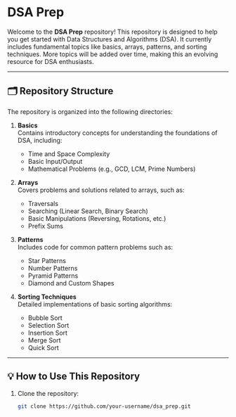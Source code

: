 # DSA Prep

Welcome to the **DSA Prep** repository! This repository is designed to help you get started with Data Structures and Algorithms (DSA). It currently includes fundamental topics like basics, arrays, patterns, and sorting techniques. More topics will be added over time, making this an evolving resource for DSA enthusiasts.

---

## 🗂️ Repository Structure

The repository is organized into the following directories:

1. **Basics**  
   Contains introductory concepts for understanding the foundations of DSA, including:
   - Time and Space Complexity
   - Basic Input/Output
   - Mathematical Problems (e.g., GCD, LCM, Prime Numbers)

2. **Arrays**  
   Covers problems and solutions related to arrays, such as:
   - Traversals
   - Searching (Linear Search, Binary Search)
   - Basic Manipulations (Reversing, Rotations, etc.)
   - Prefix Sums

3. **Patterns**  
   Includes code for common pattern problems such as:
   - Star Patterns
   - Number Patterns
   - Pyramid Patterns
   - Diamond and Custom Shapes

4. **Sorting Techniques**  
   Detailed implementations of basic sorting algorithms:
   - Bubble Sort
   - Selection Sort
   - Insertion Sort
   - Merge Sort
   - Quick Sort

---

## 💡 How to Use This Repository

1. Clone the repository:
   ```bash
   git clone https://github.com/your-username/dsa_prep.git
